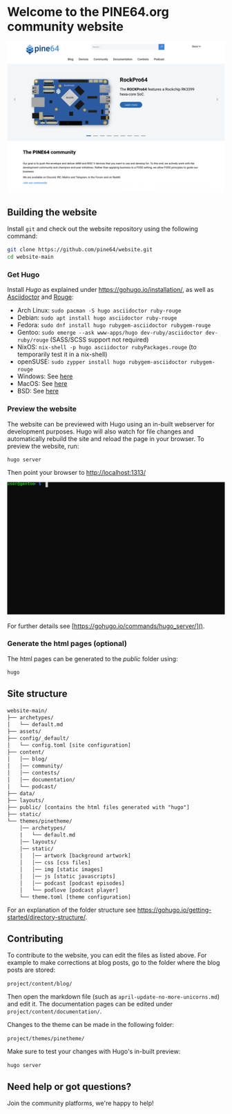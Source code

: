 # Welcome to the PINE64.org community website

![Screenshot of the website](screenshot.png)

## Building the website

Install `git` and check out the website repository using the following command:

```sh
git clone https://github.com/pine64/website.git
cd website-main
```

### Get Hugo

Install *Hugo* as explained under https://gohugo.io/installation/, as well as [Asciidoctor](https://asciidoctor.org/) and [Rouge](https://github.com/rouge-ruby/rouge):

* Arch Linux: `sudo pacman -S hugo asciidoctor ruby-rouge`
* Debian: `sudo apt install hugo asciidoctor ruby-rouge`
* Fedora: `sudo dnf install hugo rubygem-asciidoctor rubygem-rouge`
* Gentoo: `sudo emerge --ask www-apps/hugo dev-ruby/asciidoctor dev-ruby/rouge` (SASS/SCSS support not required)
* NixOS: `nix-shell -p hugo asciidoctor rubyPackages.rouge` (to temporarily test it in a nix-shell)
* openSUSE: `sudo zypper install hugo rubygem-asciidoctor rubygem-rouge`
* Windows: See [here](https://gohugo.io/installation/windows/)
* MacOS: See [here](https://gohugo.io/installation/macos/)
* BSD: See [here](https://gohugo.io/installation/bsd/)


### Preview the website

The website can be previewed with Hugo using an in-built webserver for development purposes. Hugo will also watch for file changes and automatically rebuild the site and reload the page in your browser. To preview the website, run:

```bash
hugo server
```

Then point your browser to [http://localhost:1313/]()

![Hugo usage](./content/blog/images/rebrand_hugo_usage.svg)

For further details see [https://gohugo.io/commands/hugo_server/]().


### Generate the html pages (optional)

The html pages can be generated to the *public* folder using:

```bash
hugo
```

## Site structure

```
website-main/
├── archetypes/
│   └── default.md
├── assets/
├── config/_default/
│   └── config.toml [site configuration]
├── content/
│   │── blog/
│   │── community/
│   │── contests/
│   │── documentation/
│   └── podcast/
├── data/
├── layouts/
├── public/ [contains the html files generated with "hugo"]
├── static/
└── themes/pinetheme/
    │── archetypes/
    |   └── default.md
    │── layouts/
    │── static/
    │   │── artwork [background artwork]
    │   │── css [css files]
    │   │── img [static images]
    │   │── js [static javascripts]
    │   │── podcast [podcast episodes]
    │   └── podlove [podcast player]
    └── theme.toml [theme configuration]
```

For an explanation of the folder structure see https://gohugo.io/getting-started/directory-structure/.

## Contributing

To contribute to the website, you can edit the files as listed above. For example to make corrections at blog posts, go to the folder where the blog posts are stored:

`project/content/blog/`

Then open the markdown file (such as `april-update-no-more-unicorns.md`) and edit it. The documentation pages can be edited under `project/content/documentation/`.

Changes to the theme can be made in the following folder:

`project/themes/pinetheme/`

Make sure to test your changes with Hugo's in-built preview:

`hugo server`

## Need help or got questions?

Join the community platforms, we're happy to help!